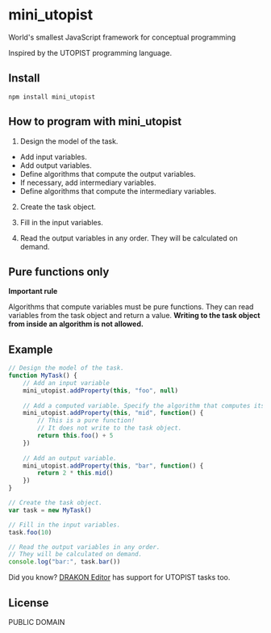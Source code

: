 # mini_utopist
World's smallest JavaScript framework for conceptual programming

Inspired by the UTOPIST programming language.

## Install

```
npm install mini_utopist
```

## How to program with mini_utopist

1. Design the model of the task.

- Add input variables.
- Add output variables.
- Define algorithms that compute the output variables.
- If necessary, add intermediary variables.
- Define algorithms that compute the intermediary variables.

2. Create the task object.

3. Fill in the input variables.

4. Read the output variables in any order. They will be calculated on demand.

## Pure functions only

**Important rule**

Algorithms that compute variables must be pure functions.
They can read variables from the task object and return a value.
**Writing to the task object from inside an algorithm is not allowed.**

## Example

```javascript
// Design the model of the task.
function MyTask() {
    // Add an input variable
    mini_utopist.addProperty(this, "foo", null)
    
    // Add a computed variable. Specify the algorithm that computes its value.
    mini_utopist.addProperty(this, "mid", function() {
        // This is a pure function!
        // It does not write to the task object.
        return this.foo() + 5
    })
    
    // Add an output variable.
    mini_utopist.addProperty(this, "bar", function() {
        return 2 * this.mid()
    })
}

// Create the task object.
var task = new MyTask()

// Fill in the input variables.
task.foo(10)

// Read the output variables in any order.
// They will be calculated on demand.
console.log("bar:", task.bar())
```

Did you know? [DRAKON Editor](https://github.com/stepan-mitkin/drakon_editor/tree/master/examples/JsUtopist) has support for UTOPIST tasks too.

## License

PUBLIC DOMAIN
